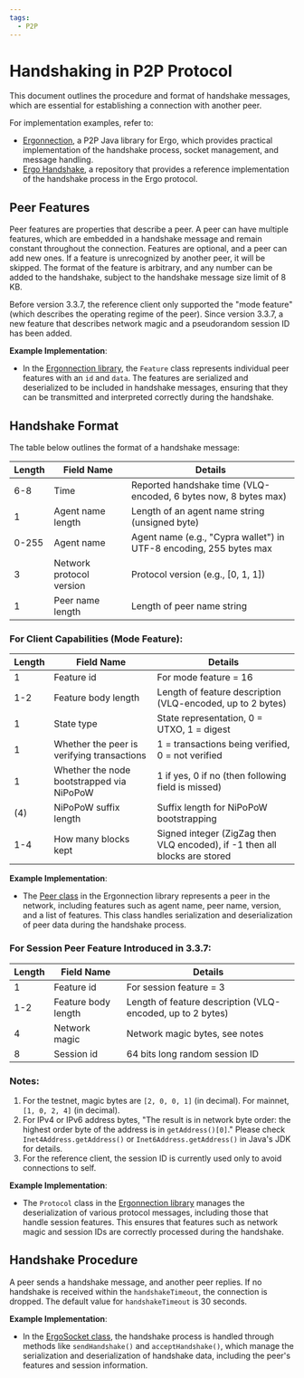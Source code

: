 ```yaml
---
tags:
  - P2P
---
```


# Handshaking in P2P Protocol


This document outlines the procedure and format of handshake messages, which are essential for establishing a connection with another peer.

For implementation examples, refer to:

- [Ergonnection](https://github.com/Satergo/Ergonnection/blob/master/src/main/java/com/satergo/ergonnection/ErgoSocket.java), a P2P Java library for Ergo, which provides practical implementation of the handshake process, socket management, and message handling.
- [Ergo Handshake](https://github.com/SabaunT/ergo-handshake), a repository that provides a reference implementation of the handshake process in the Ergo protocol.

## Peer Features

Peer features are properties that describe a peer. A peer can have multiple features, which are embedded in a handshake message and remain constant throughout the connection. Features are optional, and a peer can add new ones. If a feature is unrecognized by another peer, it will be skipped. The format of the feature is arbitrary, and any number can be added to the handshake, subject to the handshake message size limit of 8 KB.

Before version 3.3.7, the reference client only supported the "mode feature" (which describes the operating regime of the peer). Since version 3.3.7, a new feature that describes network magic and a pseudorandom session ID has been added.

**Example Implementation**:
- In the [Ergonnection library](https://github.com/Satergo/Ergonnection/blob/master/src/main/java/com/satergo/ergonnection/records/Feature.java), the `Feature` class represents individual peer features with an `id` and `data`. The features are serialized and deserialized to be included in handshake messages, ensuring that they can be transmitted and interpreted correctly during the handshake.

## Handshake Format

The table below outlines the format of a handshake message:

| Length | Field Name              | Details                                                                                   |
|--------|-------------------------|-------------------------------------------------------------------------------------------|
| 6-8    | Time                    | Reported handshake time (VLQ-encoded, 6 bytes now, 8 bytes max)                           |
| 1      | Agent name length       | Length of an agent name string (unsigned byte)                                            |
| 0-255  | Agent name              | Agent name (e.g., "Cypra wallet") in UTF-8 encoding, 255 bytes max                        |
| 3      | Network protocol version| Protocol version (e.g., [0, 1, 1])                                                        |
| 1      | Peer name length        | Length of peer name string                                                                |

### For Client Capabilities (Mode Feature):

| Length | Field Name                                  | Details                                                           |
|--------|---------------------------------------------|-------------------------------------------------------------------|
| 1      | Feature id                                  | For mode feature = 16                                              |
| 1-2    | Feature body length                         | Length of feature description (VLQ-encoded, up to 2 bytes)        |
| 1      | State type                                  | State representation, 0 = UTXO, 1 = digest                        |
| 1      | Whether the peer is verifying transactions  | 1 = transactions being verified, 0 = not verified                 |
| 1      | Whether the node bootstrapped via NiPoPoW   | 1 if yes, 0 if no (then following field is missed)                |
| (4)    | NiPoPoW suffix length                       | Suffix length for NiPoPoW bootstrapping                           |
| 1-4    | How many blocks kept                        | Signed integer (ZigZag then VLQ encoded), if -1 then all blocks are stored |

**Example Implementation**:
- The [Peer class](https://github.com/Satergo/Ergonnection/blob/master/src/main/java/com/satergo/ergonnection/records/Peer.java) in the Ergonnection library represents a peer in the network, including features such as agent name, peer name, version, and a list of features. This class handles serialization and deserialization of peer data during the handshake process.

### For Session Peer Feature Introduced in 3.3.7:

| Length | Field Name                                  | Details                                                           |
|--------|---------------------------------------------|-------------------------------------------------------------------|
| 1      | Feature id                                  | For session feature = 3                                           |
| 1-2    | Feature body length                         | Length of feature description (VLQ-encoded, up to 2 bytes)        |
| 4      | Network magic                               | Network magic bytes, see notes                                    |
| 8      | Session id                                  | 64 bits long random session ID                                    |

### Notes:

1. For the testnet, magic bytes are `[2, 0, 0, 1]` (in decimal). For mainnet, `[1, 0, 2, 4]` (in decimal).
2. For IPv4 or IPv6 address bytes, "The result is in network byte order: the highest order byte of the address is in `getAddress()[0]`." Please check `Inet4Address.getAddress()` or `Inet6Address.getAddress()` in Java's JDK for details.
3. For the reference client, the session ID is currently used only to avoid connections to self.

**Example Implementation**:
- The `Protocol` class in the [Ergonnection library](https://github.com/Satergo/Ergonnection/blob/master/src/main/java/com/satergo/ergonnection/protocol/Protocol.java) manages the deserialization of various protocol messages, including those that handle session features. This ensures that features such as network magic and session IDs are correctly processed during the handshake.

## Handshake Procedure

A peer sends a handshake message, and another peer replies. If no handshake is received within the `handshakeTimeout`, the connection is dropped. The default value for `handshakeTimeout` is 30 seconds.

**Example Implementation**:
- In the [ErgoSocket class](https://github.com/Satergo/Ergonnection/blob/master/src/main/java/com/satergo/ergonnection/ErgoSocket.java), the handshake process is handled through methods like `sendHandshake()` and `acceptHandshake()`, which manage the serialization and deserialization of handshake data, including the peer's features and session information.
